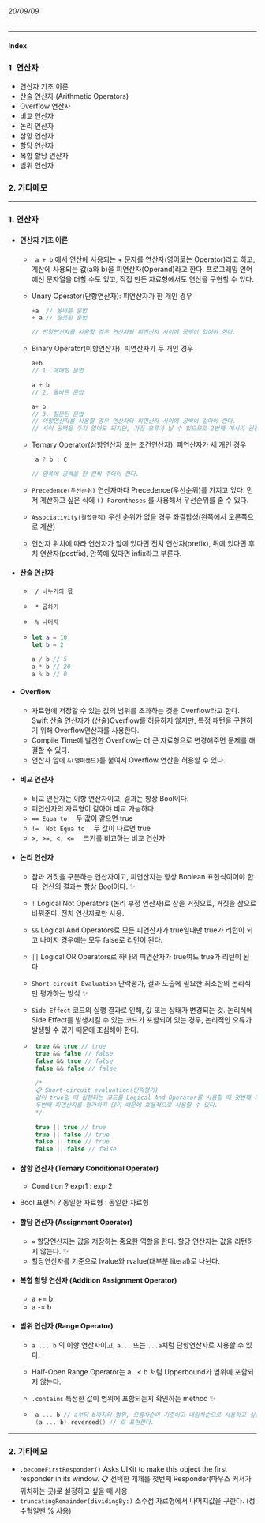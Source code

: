 ###### 20/09/09

------

 

#### Index

### **1. 연산자**

-  연산자 기초 이론
- 산술 연산자 (Arithmetic Operators)
- Overflow 연산자
- 비교 연산자
- 논리 연산자
- 삼항 연산자
- 할당 연산자
- 복합 할당 연산자
-  범위 연산자



### **2. 기타메모**



------



### 1. 연산자

- #### 연산자 기초 이론

  - ` a + b` 에서 연산에 사용되는 + 문자를 연산자(영어로는 Operator)라고 하고, 계산에 사용되는 값(a와 b)을 피연산자(Operand)라고 한다. 프로그래밍 언어에선 문자열을 더할 수도 있고, 직접 만든 자료형에서도 연산을 구현할 수 있다.

  

  - Unary Operator(단항연산자): 피연산자가 한 개인 경우

    ```swift
    +a  // 올바른 문법
    + a // 잘못된 문법
    
    // 단항연산자를 사용할 경우 연산자와 피연산자 사이에 공백이 없어야 한다.
    ```

  

  - Binary Operator(이항연산자): 피연산자가 두 개인 경우

    ```swift
    a+b
    // 1. 애매한 문법
    
    a + b
    // 2. 올바른 문법
    
    a+ b
    // 3. 잘몬된 문법
    // 이항연산자를 사용할 경우 연산자와 피연산자 사이에 공백이 같아야 한다.
    // 사이 공백을 주지 않아도 되지만, 가끔 오류가 날 수 있으므로 2번째 예시가 권장.
    ```
  

  - Ternary Operator(삼항연산자 또는 조건연산자): 피연산자가 세 개인 경우
  
    ```swift
     a ? b : C
    
    // 양쪽에 공백을 한 칸씩 주어야 한다.
    ```
  
    
  
  - `Precedence(우선순위)`    연산자마다 Precedence(우선순위)를 가지고 있다. 먼저 계산하고 싶은 식에 `() Parentheses` 를 사용해서 우선순위를 줄 수 있다.
  
  
  
  - `Associativity(결합규칙)`    우선 순위가 없을 경우 좌결합성(왼쪽에서 오른쪽으로 계산)
  
  
  
  - 연산자 위치에 따라 연산자가 앞에 있다면 전치 연산자(prefix), 뒤에 있다면 후치 연산자(postfix), 안쪽에 있다면 infix라고 부른다.



- #### 산술 연산자  

  - ` / 나누기의 몫` 

  - ` * 곱하기` 	
  
  - ` % 나머지`
  
  - ```swift
    let a = 10
    let b = 2
    
    a / b // 5
    a * b // 20
    a % b // 0
    ```
  
    


- #### Overflow

  
  - 자료형에 저장할 수 있는 값의 범위를 초과하는 것을 Overflow라고 한다. Swift 산술 연산자가 (산술)Overflow를 허용하지 않지만, 특정 패턴을 구현하기 위해 Overflow연산자를 사용한다.
  - Compile Time에 발견한 Overflow는 더 큰 자료형으로 변경해주면 문제를 해결할 수 있다.
  - 연산자 앞에 `&(앰퍼샌드)`를 붙여서 Overflow 연산을 허용할 수 있다.	




- #### 비교 연산자

  - 비교 연산자는 이항 연산자이고, 결과는 항상 Bool이다.
  - 피연산자의 자료형이 같아야 비교 가능하다.
  - `== Equa to  `                두 값이 같으면 true
  - `!=  Not Equa to  `      두 값이 다르면 true
  - `>, >=, <, <=  `            크기를 비교하는 비교 연산자 




- #### 논리 연산자

  - 참과 거짓을 구분하는 연산자이고, 피연산자는 항상 Boolean 표현식이어야 한다. 연산의 결과는 항상 Bool이다. ✨

  - `!`       Logical Not Operators (논리 부정 연산자)로 참을 거짓으로, 거짓을 참으로 바꿔준다. 전치 연산자로만 사용.

  - `&&`     Logical And Operators로 모든 피연산자가 true일때만 true가 리턴이 되고 나머지 경우에는 모두 false로 리턴이 된다.
    
  - `||`     Logical OR Operators로 하나의 피연산자가 true여도 true가 리턴이 된다.
  
  - `Short-circuit Evaluation`  단락평가, 결과 도출에 필요한 최소한의 논리식만 평가하는 방식 ✨
    
  - `Side Effect`     코드의 실행 결과로 인해, 값 또는 상태가 변경되는 것. 논리식에 Side Effect를 발생시킬 수 있는 코드가 포함되어 있는 경우, 논리적인 오류가 발생할 수 있기 때문에 조심해야 한다.
  
  - ```swift
     true && true // true
     true && false // false
     false && true // false
     false && false // false
     
     /*
     📋 Short-circuit evaluation(단락평가)
     값이 true일 때 실행되는 코드를 Logical And Operator를 사용할 때 첫번째 피연산자가 false라면,
     두번째 피연산자를 평가하지 않기 때문에 효율적으로 사용할 수 있다.
     */
     
     true || true // true
     true || false // true
     false || true // true
     false || false // false
     ```




- #### 삼항 연산자 (Ternary Conditional Operator)

  - Condition ? expr1 : expr2 
- Bool 표현식 ? 동일한 자료형 : 동일한 자료형
  




- #### 할당 연산자 (Assignment Operator)

  -  `=` 할당연산자는 값을 저장하는 중요한 역할을 한다. 할당 연산자는 값을 리턴하지 않는다. ✨
  - 할당연산자를 기준으로 lvalue와 rvalue(대부분 literal)로 나뉜다.




- ####  복합 할당 연산자 (Addition Assignment Operator)

  - a += b
  - a -= b




- #### 범위 연산자 (Range Operator)

  -  `a ... b` 의 이항 연산자이고,
     `a...`  또는  `...a`처럼 단항연산자로 사용할 수 있다.
     
  -  Half-Open Range Operator는  a ..< b 처럼 Upperbound가 범위에 포함되지 않는다.
     
    - `.contains` 특정한 값이 범위에 포함되는지 확인하는 method ✨

  - ```swift
     a ... b // a부터 b까지의 범위, 오름차순이 기준이고 내림차순으로 사용하고 싶을 땐
     (a ... b).reversed() // 로 표현한다.
     ```




------



### 2. 기타메모

- `.becomeFirstResponder()` Asks UIKit to make this object the first responder in its window.
  📋  선택한 개체를 첫번째 Responder(마우스 커서가 위치하는 곳)로 설정하고 싶을 때 사용
- `truncatingRemainder(dividingBy:)` 소수점 자료형에서 나머지값을 구한다. (정수형일땐 % 사용)

